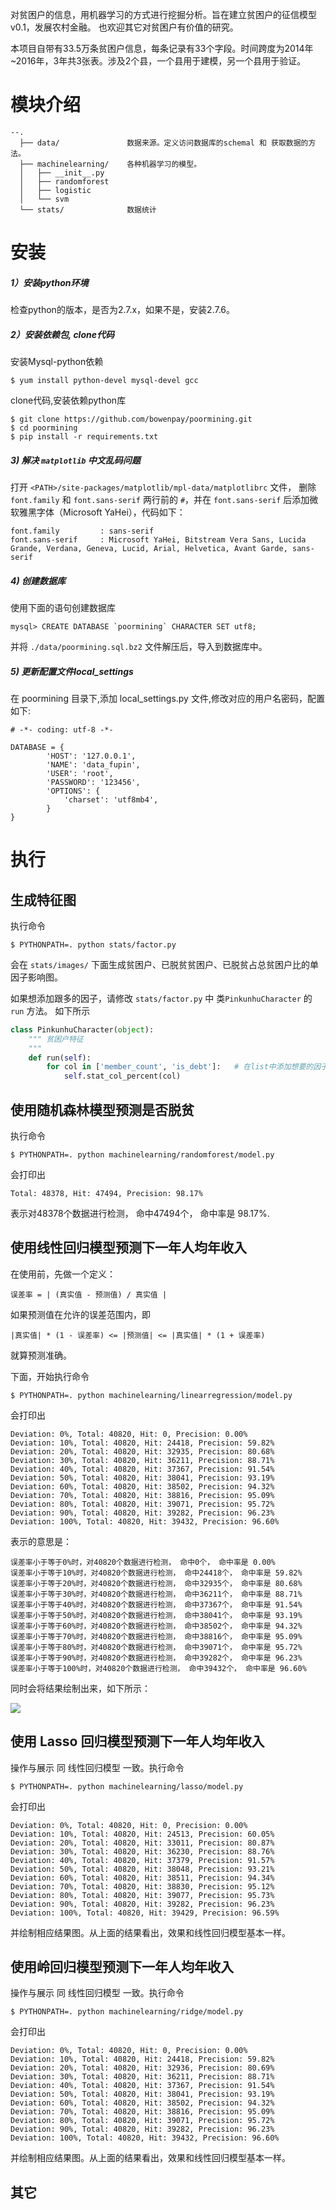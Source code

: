 对贫困户的信息，用机器学习的方式进行挖掘分析。旨在建立贫困户的征信模型v0.1，发展农村金融。 也欢迎其它对贫困户有价值的研究。

本项目自带有33.5万条贫困户信息，每条记录有33个字段。时间跨度为2014年~2016年，3年共3张表。涉及2个县，一个县用于建模，另一个县用于验证。

# 模块介绍

```
--.
  ├── data/               数据来源。定义访问数据库的schemal 和 获取数据的方法。
  ├── machinelearning/    各种机器学习的模型。
  │   ├── __init__.py
  │   ├── randomforest
  │   ├── logistic
  │   └── svm
  └── stats/              数据统计
```


# 安装

##### 1）安装python环境 

检查python的版本，是否为2.7.x，如果不是，安装2.7.6。


##### 2）安装依赖包, clone代码

安装Mysql-python依赖
    
    $ yum install python-devel mysql-devel gcc

clone代码,安装依赖python库

    $ git clone https://github.com/bowenpay/poormining.git
    $ cd poormining
    $ pip install -r requirements.txt

##### 3) 解决 `matplotlib` 中文乱码问题

打开 `<PATH>/site-packages/matplotlib/mpl-data/matplotlibrc` 文件，
删除 `font.family` 和 `font.sans-serif` 两行前的 `#`，并在 `font.sans-serif` 后添加微软雅黑字体（Microsoft YaHei），代码如下：

    font.family         : sans-serif
    font.sans-serif     : Microsoft YaHei, Bitstream Vera Sans, Lucida Grande, Verdana, Geneva, Lucid, Arial, Helvetica, Avant Garde, sans-serif

##### 4) 创建数据库

使用下面的语句创建数据库

    mysql> CREATE DATABASE `poormining` CHARACTER SET utf8;

并将 `./data/poormining.sql.bz2` 文件解压后，导入到数据库中。

##### 5) 更新配置文件local_settings

在 poormining 目录下,添加 local_settings.py 文件,修改对应的用户名密码，配置如下:

    # -*- coding: utf-8 -*-
    
    DATABASE = {
            'HOST': '127.0.0.1',
            'NAME': 'data_fupin',
            'USER': 'root',
            'PASSWORD': '123456',
            'OPTIONS': {
                'charset': 'utf8mb4',
            }
    }

# 执行

## 生成特征图

执行命令 

    $ PYTHONPATH=. python stats/factor.py

会在 `stats/images/` 下面生成贫困户、已脱贫贫困户、已脱贫占总贫困户比的单因子影响图。

如果想添加跟多的因子，请修改 `stats/factor.py` 中 类`PinkunhuCharacter` 的 `run` 方法。 如下所示

```python
class PinkunhuCharacter(object):
    """ 贫困户特征
    """
    def run(self):
        for col in ['member_count', 'is_debt']:   # 在list中添加想要的因子
            self.stat_col_percent(col)
```

## 使用随机森林模型预测是否脱贫

执行命令

    $ PYTHONPATH=. python machinelearning/randomforest/model.py


会打印出

    Total: 48378, Hit: 47494, Precision: 98.17%

表示对48378个数据进行检测， 命中47494个， 命中率是 98.17%.

## 使用线性回归模型预测下一年人均年收入

在使用前，先做一个定义：

    误差率 = | (真实值 - 预测值) / 真实值 |

如果预测值在允许的误差范围内，即

    |真实值| * (1 - 误差率) <= |预测值| <= |真实值| * (1 + 误差率)

就算预测准确。

下面，开始执行命令

    $ PYTHONPATH=. python machinelearning/linearregression/model.py

会打印出

    Deviation: 0%, Total: 40820, Hit: 0, Precision: 0.00%
    Deviation: 10%, Total: 40820, Hit: 24418, Precision: 59.82%
    Deviation: 20%, Total: 40820, Hit: 32935, Precision: 80.68%
    Deviation: 30%, Total: 40820, Hit: 36211, Precision: 88.71%
    Deviation: 40%, Total: 40820, Hit: 37367, Precision: 91.54%
    Deviation: 50%, Total: 40820, Hit: 38041, Precision: 93.19%
    Deviation: 60%, Total: 40820, Hit: 38502, Precision: 94.32%
    Deviation: 70%, Total: 40820, Hit: 38816, Precision: 95.09%
    Deviation: 80%, Total: 40820, Hit: 39071, Precision: 95.72%
    Deviation: 90%, Total: 40820, Hit: 39282, Precision: 96.23%
    Deviation: 100%, Total: 40820, Hit: 39432, Precision: 96.60%

表示的意思是：
    
    误差率小于等于0%时，对40820个数据进行检测， 命中0个， 命中率是 0.00%
    误差率小于等于10%时，对40820个数据进行检测， 命中24418个， 命中率是 59.82%
    误差率小于等于20%时，对40820个数据进行检测， 命中32935个， 命中率是 80.68%
    误差率小于等于30%时，对40820个数据进行检测， 命中36211个， 命中率是 88.71%
    误差率小于等于40%时，对40820个数据进行检测， 命中37367个， 命中率是 91.54%
    误差率小于等于50%时，对40820个数据进行检测， 命中38041个， 命中率是 93.19%
    误差率小于等于60%时，对40820个数据进行检测， 命中38502个， 命中率是 94.32%
    误差率小于等于70%时，对40820个数据进行检测， 命中38816个， 命中率是 95.09%
    误差率小于等于80%时，对40820个数据进行检测， 命中39071个， 命中率是 95.72%
    误差率小于等于90%时，对40820个数据进行检测， 命中39282个， 命中率是 96.23%
    误差率小于等于100%时，对40820个数据进行检测， 命中39432个， 命中率是 96.60%

同时会将结果绘制出来，如下所示：

![](assets/images/linearregression.jpg?raw=true)


## 使用 Lasso 回归模型预测下一年人均年收入

操作与展示 同 线性回归模型 一致。执行命令

    $ PYTHONPATH=. python machinelearning/lasso/model.py

会打印出

    Deviation: 0%, Total: 40820, Hit: 0, Precision: 0.00%
    Deviation: 10%, Total: 40820, Hit: 24513, Precision: 60.05%
    Deviation: 20%, Total: 40820, Hit: 33011, Precision: 80.87%
    Deviation: 30%, Total: 40820, Hit: 36230, Precision: 88.76%
    Deviation: 40%, Total: 40820, Hit: 37379, Precision: 91.57%
    Deviation: 50%, Total: 40820, Hit: 38048, Precision: 93.21%
    Deviation: 60%, Total: 40820, Hit: 38511, Precision: 94.34%
    Deviation: 70%, Total: 40820, Hit: 38830, Precision: 95.12%
    Deviation: 80%, Total: 40820, Hit: 39077, Precision: 95.73%
    Deviation: 90%, Total: 40820, Hit: 39282, Precision: 96.23%
    Deviation: 100%, Total: 40820, Hit: 39429, Precision: 96.59%

并绘制相应结果图。从上面的结果看出，效果和线性回归模型基本一样。


## 使用岭回归模型预测下一年人均年收入

操作与展示 同 线性回归模型 一致。执行命令

    $ PYTHONPATH=. python machinelearning/ridge/model.py

会打印出

    Deviation: 0%, Total: 40820, Hit: 0, Precision: 0.00%
    Deviation: 10%, Total: 40820, Hit: 24418, Precision: 59.82%
    Deviation: 20%, Total: 40820, Hit: 32936, Precision: 80.69%
    Deviation: 30%, Total: 40820, Hit: 36211, Precision: 88.71%
    Deviation: 40%, Total: 40820, Hit: 37367, Precision: 91.54%
    Deviation: 50%, Total: 40820, Hit: 38041, Precision: 93.19%
    Deviation: 60%, Total: 40820, Hit: 38502, Precision: 94.32%
    Deviation: 70%, Total: 40820, Hit: 38816, Precision: 95.09%
    Deviation: 80%, Total: 40820, Hit: 39071, Precision: 95.72%
    Deviation: 90%, Total: 40820, Hit: 39282, Precision: 96.23%
    Deviation: 100%, Total: 40820, Hit: 39432, Precision: 96.60%

并绘制相应结果图。从上面的结果看出，效果和线性回归模型基本一样。
    
## 其它







